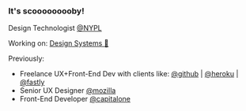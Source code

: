 ### It's scooooooooby!

Design Technologist [@NYPL](https://github.com/NYPL)

Working on: [Design Systems 🌟](https://github.com/NYPL/nypl-design-system)

Previously:
- Freelance UX+Front-End Dev with clients like: [@github](https://github.com/github) | [@heroku](https://github.com/heroku) | [@fastly](https://github.com/fastly) 
- Senior UX Designer [@mozilla](https://github.com/mozilla)
- Front-End Developer [@capitalone](https://github.com/capitalone)
